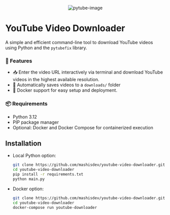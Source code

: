 <p align="center">
  <img src="https://github.com/user-attachments/assets/007ac71a-66cc-45f7-a5df-13e1718ad252" alt="pytube-image" />
</p>

# YouTube Video Downloader
A simple and efficient command-line tool to download YouTube videos using Python and the `pytubefix` library.

### 🚀 Features
- 📥 Enter the video URL interactively via terminal and download YouTube videos in the highest available resolution.
- 📂 Automatically saves videos to a `downloads/` folder
- 🐋 Docker support for easy setup and deployment.

### 📦 Requirements
- Python 3.12
- PIP package manager
- Optional: Docker and Docker Compose for containerized execution

## Installation
- Local Python option:

  ```bash
  git clone https://github.com/mashisdev/youtube-video-downloader.git
  cd youtube-video-downloader
  pip install -r requirements.txt
  python main.py
  ```
- Docker option:

  ```bash
  git clone https://github.com/mashisdev/youtube-video-downloader.git
  cd youtube-video-downloader
  docker-compose run youtube-downloader
  ```
